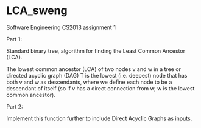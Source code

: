 # LCA_sweng
 Software Engineering CS2013 assignment 1
 
 
 Part 1:
 
 Standard binary tree, algorithm for finding the Least Common Ancestor (LCA).
 
The lowest common ancestor (LCA) of two nodes v and w in a tree or directed acyclic graph (DAG) T is the lowest (i.e. deepest) node that has both v and w as descendants, where we define each node to be a descendant of itself (so if v has a direct connection from w, w is the lowest common ancestor).

Part 2:

Implement this function further to include Direct Acyclic Graphs as inputs.